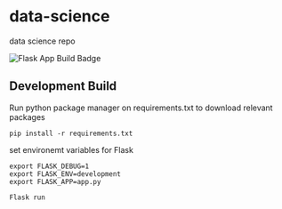 # data-science
data science repo

![Flask App Build Badge](https://codebuild.us-east-1.amazonaws.com/badges?uuid=eyJlbmNyeXB0ZWREYXRhIjoiVE02NmNMVHAyb0c4U2UrNTBIM1NLTmloLytMTkFFZlF3bG5iZkxNcWI1a2NvOEpMbHdtcWtwbStINVZNQkhaQzBITlNzbWVSK2VsYS9VK245S0VLQVZFPSIsIml2UGFyYW1ldGVyU3BlYyI6ImhzcisvN0k2ZVJ0a2VKVGciLCJtYXRlcmlhbFNldFNlcmlhbCI6MX0%3D&branch=master)

## Development Build

Run python package manager on requirements.txt to download relevant packages 

`pip install -r requirements.txt`

set environemt variables for Flask

```
export FLASK_DEBUG=1
export FLASK_ENV=development
export FLASK_APP=app.py
```

```
Flask run
```
